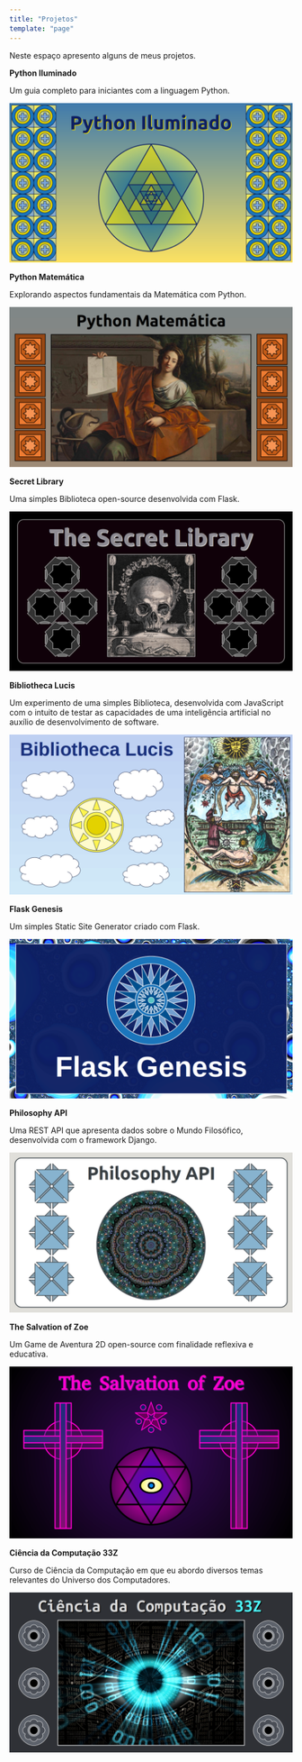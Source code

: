 ```yaml
---
title: "Projetos"
template: "page"
---
```


Neste espaço apresento alguns de meus projetos.

<b>Python Iluminado</b>

Um guia completo para iniciantes com a linguagem Python.

<a href="https://github.com/the-akira/Python-Iluminado"><img src="https://raw.githubusercontent.com/the-akira/akirablog/master/static/projects/pythoniluminado.png" /></a>

<b>Python Matemática</b>

Explorando aspectos fundamentais da Matemática com Python.

<a href="https://github.com/the-akira/Python-Matematica"><img src="https://raw.githubusercontent.com/the-akira/akirablog/master/static/projects/pythonmatematica.png" /></a>

<b>Secret Library</b>

Uma simples Biblioteca open-source desenvolvida com Flask.

<a href="https://secretslibrary.pythonanywhere.com/"><img src="https://raw.githubusercontent.com/the-akira/akirablog/master/static/projects/secretlibrary.png" /></a>

<b>Bibliotheca Lucis</b>

Um experimento de uma simples Biblioteca, desenvolvida com JavaScript com o intuito de testar as capacidades de uma inteligência artificial no auxílio de desenvolvimento de software.

<a href="https://bibliothecalucis.netlify.app/"><img src="https://raw.githubusercontent.com/the-akira/akirablog/master/static/projects/bibliothecalucis.png" /></a>

<b>Flask Genesis</b>

Um simples Static Site Generator criado com Flask.

<a href="https://github.com/the-akira/Flask-Genesis"><img src="https://raw.githubusercontent.com/the-akira/akirablog/master/static/projects/flaskgenesis.png" /></a>

<b>Philosophy API</b>

Uma REST API que apresenta dados sobre o Mundo Filosófico, desenvolvida com o framework Django.

<a href="https://philosophyapi.pythonanywhere.com/"><img src="https://raw.githubusercontent.com/the-akira/akirablog/master/static/projects/philosophyapi.png" /></a>

<b>The Salvation of Zoe</b>

Um Game de Aventura 2D open-source com finalidade reflexiva e educativa.

<a href="https://thesalvationofzoe.netlify.app/"><img src="https://raw.githubusercontent.com/the-akira/akirablog/master/static/projects/zoe.png" /></a>

<b>Ciência da Computação 33Z</b>

Curso de Ciência da Computação em que eu abordo diversos temas relevantes do Universo dos Computadores.

<a href="https://cc33z.pythonanywhere.com/"><img src="https://raw.githubusercontent.com/the-akira/akirablog/master/static/projects/cc33z.png" /></a>
